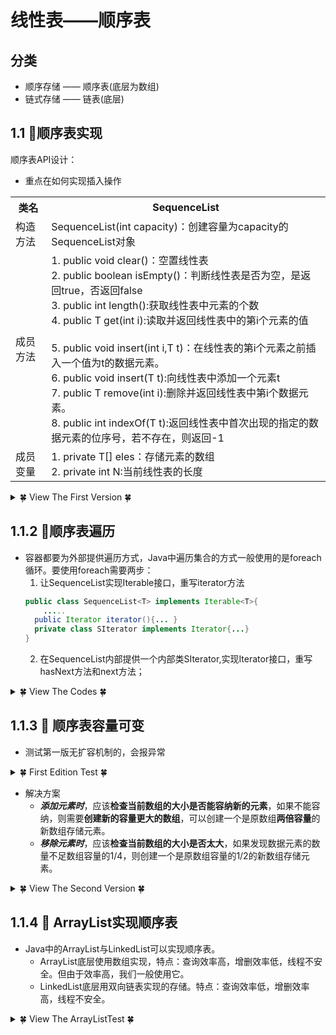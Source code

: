# 线性表——顺序表
## 分类
- 顺序存储 —— 顺序表(底层为数组)
- 链式存储 —— 链表(底层)
## 1.1 &#127800;顺序表实现
顺序表API设计：
- 重点在如何实现插入操作
<table>
  <tr>
    <th>类名</th>
    <th>SequenceList</th>
  </tr>
  <tr>
    <td>构造方法</td>
    <td>SequenceList(int capacity)：创建容量为capacity的SequenceList对象</td>
  </tr>
  <tr>
    <td>成员方法</td>
    <td>1. public void clear()：空置线性表<br>
      2. public boolean isEmpty()：判断线性表是否为空，是返回true，否返回false<br>
      3. public int length():获取线性表中元素的个数<br>
      4. public T get(int i):读取并返回线性表中的第i个元素的值<br><br>
      5. public void insert(int i,T t)：在线性表的第i个元素之前插入一个值为t的数据元素。<br>
      6. public void insert(T t):向线性表中添加一个元素t<br>
      7. public T remove(int i):删除并返回线性表中第i个数据元素。<br>
      8. public int indexOf(T t):返回线性表中首次出现的指定的数据元素的位序号，若不存在，则返回-1<br></td>
  </tr>
  <tr>
    <td>成员变量</td>
    <td>1. private T[] eles：存储元素的数组<br>
      2. private int N:当前线性表的长度</td>
  </tr>
</table>

<details>
<summary>&#127808; View The First Version &#127808;</summary>

```java
package algorithm.Linear;

import java.util.Iterator;

public class SequenceList_FirstVersion<T> implements Iterable{

    private T[] eles;
    private int N;

//    //使用构造函数构造
//    public SequenceList_FirstVersion(int capacity){
//        this.eles =(T[]) new Object[capacity];
//        this.N = 0;
//    }

    // 使用静态工厂，此处重点在于peivate
    private SequenceList_FirstVersion(int capacity){
        this.eles =(T[]) new Object[capacity];
        this.N = 0;
    }

    // 使用静态工厂构造，此处重点在于static
    public static SequenceList_FirstVersion sequenceList_firstVersion1(int capacity){
        return new SequenceList_FirstVersion(capacity);
    }

    public void clear(){
        this.N = 0;
    }
    public boolean idEmpty(){
        return N == 0;
    }
    public int length(){
        return N;
    }
    public T get(int i){
        return eles[i];
    }
    public void insert(T t){
        eles[N++] = t;
    }
    public void insert(int i, T t){//i为下标，不是顺序个数
        for(int index = N; index > i; index--){//倒序读取元素,N-1为最后一个元素下标
            eles[index] = eles[index-1];
        }
        eles[i] = t;
        N++;
    }
    public T remove(int i){
        T temp = eles[i];

        for(int index = i; index < N; index++){
            eles[index] = eles[index+1];
        }

        N--;
        return temp;
    };
    public int indexOf(T t){
        for(int i = 0; i < N; i++){
            if(eles[i].equals(t)) return i;
        }
        return -1;
    };
}

```

Test Code
```java
package algorithm.Linear.Test;

import algorithm.Linear.SequenceList_FirstVersion;

public class SequenceListTest {
    public static void main(String[] args){
//        SequenceList_FirstVersion<String> s1 = new SequenceList_FirstVersion<>(10);

        // 使用静态工厂新建对象
        SequenceList_FirstVersion<String> s1 = SequenceList_FirstVersion.sequenceList_firstVersion1(10);

        s1.insert("张1");
        s1.insert("张2");
        s1.insert("张3");
        s1.insert("张4");
        s1.insert(2,"张2.5");

        // test get
        System.out.println(s1.get(1));
        // test deleat
        System.out.println(s1.remove(0));


    }
}

```
</details>
  
## 1.1.2 &#127800;顺序表遍历
- 容器都要为外部提供遍历方式，Java中遍历集合的方式一般使用的是foreach循环。要使用foreach需要两步：
  1. 让SequenceList实现Iterable接口，重写iterator方法
  ```java
  public class SequenceList<T> implements Iterable<T>{
      .....
    public Iterator iterator(){... }
    private class SIterator implements Iterator{...}
  }
  ```
  2. 在SequenceList内部提供一个内部类SIterator,实现Iterator接口，重写hasNext方法和next方法；
  
<details>
<summary>&#127808; View The Codes &#127808;</summary>

```java
public class SequenceList<T> implements Iterable<T>{
     private class SIterator implements Iterator{

        private int temp;
        public SIterator(){
            this.temp = 0;
        }

        @Override
        public boolean hasNext() {
            return temp<N;
        }

        @Override
        public Object next() {
            return eles[temp++];
        }
    }
}
```
                           
Test Code
```
public class SequenceListTest {
    public static void main(String[] args){

        // 使用静态工厂新建对象
        SequenceList_FirstVersion<String> s1 = SequenceList_FirstVersion.sequenceList_firstVersion1(10);

        s1.insert("张1");
        s1.insert("张2");
        s1.insert("张3");
        s1.insert("张4");
        s1.insert(2,"张2.5");

        for (Object str : s1 ) {
            System.out.println(str);
        }
    }
}                     
```
</details>
  
## 1.1.3 &#127800; 顺序表容量可变
- 测试第一版无扩容机制的，会报异常
<details>
<summary>&#127808; First Edition Test &#127808;</summary>

```java
public class SequenceListWrongCapacityTest {
    public static void main(String[] args){
        SequenceList_FirstEdition<String > s1 = SequenceList_FirstEdition.sequenceList_firstVersion1(2);
        s1.insert("z1");
        s1.insert("z2");
        s1.insert("z3");
    }
}
```
Result
```java
Exception in thread "main" java.lang.ArrayIndexOutOfBoundsException: 2
	at algorithm.Linear.SequenceList_FirstEdition.insert(SequenceList_FirstEdition.java:40)
	at algorithm.Linear.Test.SequenceListWrongCapacityTest.main(SequenceListWrongCapacityTest.java:10)
```
</details>
  
- 解决方案
  - ***添加元素时***，应该**检查当前数组的大小是否能容纳新的元素**，如果不能容纳，则需要**创建新的容量更大的数组**，可以创建一个是原数组**两倍容量**的新数组存储元素。
  - ***移除元素时***，应该**检查当前数组的大小是否太大**，如果发现数据元素的数量不足数组容量的1/4，则创建一个是原数组容量的1/2的新数组存储元素。
  
<details>
<summary>&#127808; View The Second Version &#127808;</summary>

```java
package algorithm.Linear;

import java.util.Iterator;

public class SequenceList_SecondEdition<T> implements Iterable{
    private int N;
    private T[] eles;

    private SequenceList_SecondEdition(int capacity){
        this.eles = (T[]) new Object[capacity];
        this.N = 0;
    }

    public static SequenceList_SecondEdition sequenceList_secondEdition(int capacity){
        return new SequenceList_SecondEdition(capacity);
    }

    public void clear(){
        this.N = 0;
    }

    public boolean isEmpty(){
        return this.N == 0;
    }

    public int length(){
        return N;
    }

    public T get(int i){
        return eles[i];
    }

    public void insert(T t){
    // ====================================================================================
        if (N == eles.length){
            resize(N * 2);
        }
        eles[N++] = t;
    }

    public void insert(int index, T t){
    // ====================================================================================
        if (N == eles.length){
            resize(N * 2);
        }
        for (int i = N; i > index; i--){
            eles[i] = eles[i-1];
        }

        eles[index] = t;
        N++;
    }
    public T remove(int index){
        T temp = eles[index];
        for (int i = index; i < N; i++){
            eles[i] = eles[i+1];
        }
        N--;
    // ====================================================================================

        if (N < (eles.length / 4)){
            resize(eles.length / 2);
        }
        return temp;
    }
    // ====================================================================================
    public void resize(int newSize){
        // temp array
        T[] temp = eles;
        // new array
        eles = (T[]) new Object[newSize];
        // copy elements to new array
        for (int i = 0; i < N; i++) {
            eles[i] = temp[i];
        }
    }

    @Override
    public Iterator iterator() {
        return null;
    }

    private class SIterator implements Iterator{

        private int temp;
        private SIterator(){
            this.temp = 0;
        }
        @Override
        public boolean hasNext() {
            return this.temp < N;
        }

        @Override
        public Object next() {
            return eles[temp++];
        }
    }
}

```
  
```java
package algorithm.Linear.Test;

import algorithm.Linear.SequenceList_FirstEdition;
import algorithm.Linear.SequenceList_SecondEdition;

public class SequenceListCapacityTest {
    public static void main(String[] args){
        SequenceList_FirstEdition<String > s1 = SequenceList_FirstEdition.sequenceList_firstVersion1(2);
        s1.insert("z1");
        s1.insert("z2");
        s1.insert("z3");

        SequenceList_SecondEdition<String> s2 = SequenceList_SecondEdition.sequenceList_secondEdition(2);
        s2.insert("s1");
        s2.insert("s2");
        s2.insert("s3");
        s2.insert("s4");
        System.out.println(s2.get(3));
    }
}

```
</details>
  
## 1.1.4 &#127800; ArrayList实现顺序表
- Java中的ArrayList与LinkedList可以实现顺序表。
  - ArrayList底层使用数组实现，特点：查询效率高，增删效率低，线程不安全。但由于效率高，我们一般使用它。
  - LinkedList底层用双向链表实现的存储。特点：查询效率低，增删效率高，线程不安全。
  
  
<details>
<summary>&#127808; View The ArrayListTest &#127808;</summary>

```java
package DS.List;

import java.util.ArrayList;
import java.util.Iterator;

public class ArrayList_Test {
    public static void main(String[] args){
        ArrayList<Integer> arrayList = new ArrayList<>();

        arrayList.add(1);
        arrayList.add(2);
        arrayList.add(3);
        arrayList.add(4);
        System.out.println(arrayList.contains(1));          // t
        System.out.println(arrayList.get(0));               // 1
        System.out.println(arrayList.indexOf(1));           // 0
        System.out.println(arrayList.lastIndexOf(1));    // 0
        System.out.println(arrayList.clone());              // [1, 2, 3, 4]
        System.out.println(arrayList.toString());           // [1, 2, 3, 4]
        System.out.println(arrayList.toArray());            // [Ljava.lang.Object;@4554617c
        System.out.println(arrayList.remove(3));      // 4
        System.out.println(arrayList.size());               // 3
        System.out.println(arrayList.isEmpty());            // false
        System.out.println(arrayList.set(0,9));            // 1(替换1为9，返回原来的元素值)

        for (int i :arrayList ) {
            System.out.print(i);                            // 923
        }
        System.out.println();

        Iterator<Integer> iterator = arrayList.iterator();

        while(iterator.hasNext()){
            System.out.print(iterator.next());              // 923
        }

    }
}

```
</details>